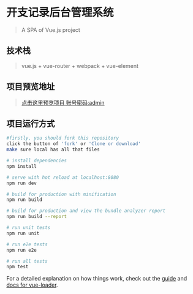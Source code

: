 # 开支记录后台管理系统

> A SPA of Vue.js project

## 技术栈
> vue.js + vue-router + webpack + vue-element

## 项目预览地址
> [点击这里预览项目 账号密码:admin](http://www.my-web-project.cn)

## 项目运行方式

``` bash
#firstly, you should fork this repository
click the button of 'fork' or 'Clone or download'
make sure local has all that files

# install dependencies
npm install

# serve with hot reload at localhost:8080
npm run dev

# build for production with minification
npm run build

# build for production and view the bundle analyzer report
npm run build --report

# run unit tests
npm run unit

# run e2e tests
npm run e2e

# run all tests
npm test
```

For a detailed explanation on how things work, check out the [guide](http://vuejs-templates.github.io/webpack/) and [docs for vue-loader](http://vuejs.github.io/vue-loader).
